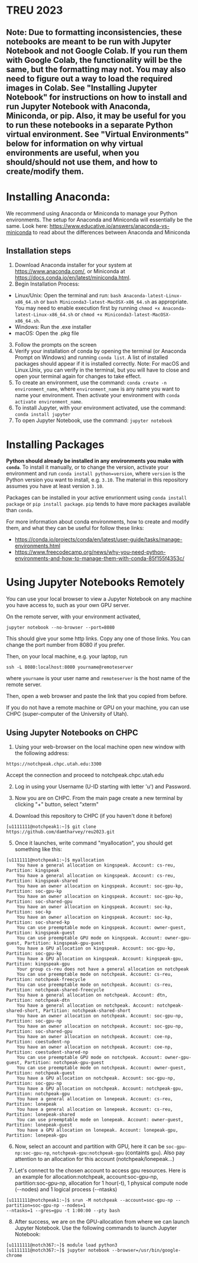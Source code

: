 # TREU 2023

## Note: Due to formatting inconsistencies, these notebooks are meant to be run with Jupyter Notebook and not Google Colab. If you run them with Google Colab, the functionality will be the same, but the formatting may not. You may also need to figure out a way to load the required images in Colab. See "Installing Jupyter Notebook" for instructions on how to install and run Jupyter Notebook with Anaconda, Miniconda, or pip. Also, it may be useful for you to run these notebooks in a separate Python virtual environment. See "Virtual Environments" below for information on why virtual environments are useful, when you should/should not use them, and how to create/modify them. 

# Installing Anaconda: 
We recommend using Anaconda or Miniconda to manage your Python environments.
The setup for Anaconda and Miniconda will essentially be the same. Look here: https://www.educative.io/answers/anaconda-vs-miniconda to read about the differences between Anaconda and Miniconda

## Installation steps
1. Download Anaconda installer for your system at https://www.anaconda.com/, or Miniconda at https://docs.conda.io/en/latest/miniconda.html.
2. Begin Installation Process:
- Linux/Unix: Open the terminal and run: `bash Anaconda-latest-Linux-x86_64.sh` or `bash Miniconda3-latest-MacOSX-x86_64.sh` as appropriate. You may need to enable execution first by running `chmod +x Anaconda-latest-Linux-x86_64.sh` or `chmod +x Miniconda3-latest-MacOSX-x86_64.sh`.
- Windows: Run the .exe installer
- macOS: Open the .pkg file
3. Follow the prompts on the screen
4. Verify your installation of conda by opening the terminal (or Anaconda Prompt on Windows) and running `conda list`. A list of installed packages should appear if it is installed correctly. Note: For macOS and Linux.Unix, you can verify in the terminal, but you will have to close and open your terminal again for changes to take effect.
5. To create an environment, use the command: `conda create -n environment_name`, where `environment_name` is any name you want to name your environment. Then activate your environment with `conda activate environment_name`.
6. To install Jupyter, with your environment activated, use the command: `conda install jupyter`
7. To open Jupyter Notebook, use the command: `jupyter notebook`

# Installing Packages
**Python should already be installed in any environments you make with `conda`**. To install it manually, or to change the version, activate your environment and run `conda install python=version`, where `version` is the Python version you want to install, e.g. `3.10`. The material in this repository assumes you have at least version `3.10`.

Packages can be installed in your active envrionment using `conda install package` or `pip install package`. `pip` tends to have more packages available than `conda`.

For more information about conda environments, how to create and modify them, and what they can be useful for follow these links: 
 - https://conda.io/projects/conda/en/latest/user-guide/tasks/manage-environments.html
 - https://www.freecodecamp.org/news/why-you-need-python-environments-and-how-to-manage-them-with-conda-85f155f4353c/

# Using Jupyter Notebooks Remotely
You can use your local browser to view a Jupyter Notebook on any machine you have access to, such as your own GPU server.

On the remote server, with your environment activated,
```
jupyter notebook --no-browser --port=8080
```
This should give your some http links. Copy any one of those links. You can change the port number from 8080 if you prefer.

Then, on your local machine, e.g. your laptop, run
```
ssh -L 8080:localhost:8080 yourname@remoteserver
```
where `yourname` is your user name and `remoteserver` is the host name of the remote server.

Then, open a web browser and paste the link that you copied from before.

If you do not have a remote machine or GPU on your machine, you can use CHPC (super-computer of the University of Utah).

## Using Jupyter Notebooks on CHPC
1. Using your web-browser on the local machine open new window with the following address:
```
https://notchpeak.chpc.utah.edu:3300
```
Accept the connection and proceed to notchpeak.chpc.utah.edu

2. Log in using your Username (U-ID starting with letter 'u') and Password.

3. Now you are on CHPC. From the main page create a new terminal by clicking "+" button, select "xterm"

4. Download this repository to CHPC (if you haven't done it before)

```
[u1111111@notchpeak1:~]$ git clone https://github.com/damtharvey/reu2023.git
```

5. Once it launches, write command "myallocation", you should get something like this:

```
[u1111111@notchpeak1:~]$ myallocation
	You have a general allocation on kingspeak. Account: cs-reu, Partition: kingspeak
	You have a general allocation on kingspeak. Account: cs-reu, Partition: kingspeak-shared
	You have an owner allocation on kingspeak. Account: soc-gpu-kp, Partition: soc-gpu-kp
	You have an owner allocation on kingspeak. Account: soc-gpu-kp, Partition: soc-shared-gpu
	You have an owner allocation on kingspeak. Account: soc-kp, Partition: soc-kp
	You have an owner allocation on kingspeak. Account: soc-kp, Partition: soc-shared-kp
	You can use preemptable mode on kingspeak. Account: owner-guest, Partition: kingspeak-guest
	You can use preemptable GPU mode on kingspeak. Account: owner-gpu-guest, Partition: kingspeak-gpu-guest
	You have a GPU allocation on kingspeak. Account: soc-gpu-kp, Partition: soc-gpu-kp
	You have a GPU allocation on kingspeak. Account: kingspeak-gpu, Partition: kingspeak-gpu
	Your group cs-reu does not have a general allocation on notchpeak
	You can use preemptable mode on notchpeak. Account: cs-reu, Partition: notchpeak-freecycle
	You can use preemptable mode on notchpeak. Account: cs-reu, Partition: notchpeak-shared-freecycle
	You have a general allocation on notchpeak. Account: dtn, Partition: notchpeak-dtn
	You have a general allocation on notchpeak. Account: notchpeak-shared-short, Partition: notchpeak-shared-short
	You have an owner allocation on notchpeak. Account: soc-gpu-np, Partition: soc-gpu-np
	You have an owner allocation on notchpeak. Account: soc-gpu-np, Partition: soc-shared-gpu
	You have an owner allocation on notchpeak. Account: coe-np, Partition: coestudent-np
	You have an owner allocation on notchpeak. Account: coe-np, Partition: coestudent-shared-np
	You can use preemptable GPU mode on notchpeak. Account: owner-gpu-guest, Partition: notchpeak-gpu-guest
	You can use preemptable mode on notchpeak. Account: owner-guest, Partition: notchpeak-guest
	You have a GPU allocation on notchpeak. Account: soc-gpu-np, Partition: soc-gpu-np
	You have a GPU allocation on notchpeak. Account: notchpeak-gpu, Partition: notchpeak-gpu
	You have a general allocation on lonepeak. Account: cs-reu, Partition: lonepeak
	You have a general allocation on lonepeak. Account: cs-reu, Partition: lonepeak-shared
	You can use preemptable mode on lonepeak. Account: owner-guest, Partition: lonepeak-guest
	You have a GPU allocation on lonepeak. Account: lonepeak-gpu, Partition: lonepeak-gpu
```
6. Now, select an account and partition with GPU, here it can be ```soc-gpu-np:soc-gpu-np```, ```notchpeak-gpu:notchpeak-gpu``` (containts ```gpu```). Also pay attention to an allocation for this account (notchpeak/lonepeak...)

7. Let's connect to the chosen account to access gpu resources. Here is an example for allocation:notchpeak, account:soc-gpu-np, partition:soc-gpu-np, allocation for 1 hour(-t), 1 physical compute node (--nodes) and 1 logical process (--ntasks)

```
[u1111111@notchpeak1:~]$ srun -M notchpeak --account=soc-gpu-np --partition=soc-gpu-np --nodes=1
--ntasks=1 --gres=gpu -t 1:00:00 --pty bash
```

8. After success, we are on the GPU-allocation from where we can launch Jupyter Notebook. Use the following commands to launch Jupyter Notebook:
```
[u1111111@notch367:~]$ module load python3
[u1111111@notch367:~]$ jupyter notebook --browser=/usr/bin/google-chrome
```

